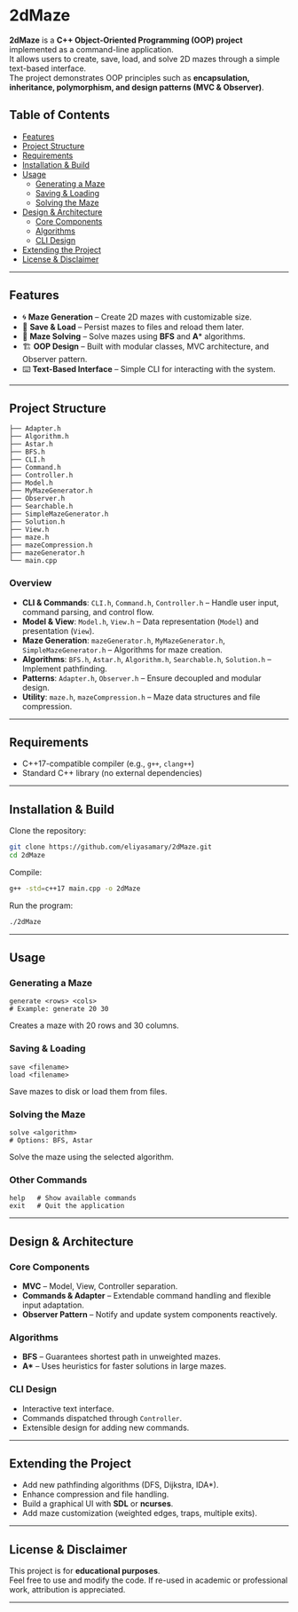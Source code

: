 # 2dMaze

**2dMaze** is a **C++ Object-Oriented Programming (OOP) project** implemented as a command-line application.  
It allows users to create, save, load, and solve 2D mazes through a simple text-based interface.  
The project demonstrates OOP principles such as **encapsulation, inheritance, polymorphism, and design patterns (MVC & Observer)**.

## Table of Contents

- [Features](#features)  
- [Project Structure](#project-structure)  
- [Requirements](#requirements)  
- [Installation & Build](#installation--build)  
- [Usage](#usage)  
  - [Generating a Maze](#generating-a-maze)  
  - [Saving & Loading](#saving--loading)  
  - [Solving the Maze](#solving-the-maze)  
- [Design & Architecture](#design--architecture)  
  - [Core Components](#core-components)  
  - [Algorithms](#algorithms)  
  - [CLI Design](#cli-design)  
- [Extending the Project](#extending-the-project)  
- [License & Disclaimer](#license--disclaimer)  

---

## Features

- 🌀 **Maze Generation** – Create 2D mazes with customizable size.  
- 💾 **Save & Load** – Persist mazes to files and reload them later.  
- 🧭 **Maze Solving** – Solve mazes using **BFS** and **A*** algorithms.  
- 🏗️ **OOP Design** – Built with modular classes, MVC architecture, and Observer pattern.  
- ⌨️ **Text-Based Interface** – Simple CLI for interacting with the system.  

---

## Project Structure

```
├── Adapter.h
├── Algorithm.h
├── Astar.h
├── BFS.h
├── CLI.h
├── Command.h
├── Controller.h
├── Model.h
├── MyMazeGenerator.h
├── Observer.h
├── Searchable.h
├── SimpleMazeGenerator.h
├── Solution.h
├── View.h
├── maze.h
├── mazeCompression.h
├── mazeGenerator.h
└── main.cpp
```

### Overview

- **CLI & Commands**: `CLI.h`, `Command.h`, `Controller.h` – Handle user input, command parsing, and control flow.  
- **Model & View**: `Model.h`, `View.h` – Data representation (`Model`) and presentation (`View`).  
- **Maze Generation**: `mazeGenerator.h`, `MyMazeGenerator.h`, `SimpleMazeGenerator.h` – Algorithms for maze creation.  
- **Algorithms**: `BFS.h`, `Astar.h`, `Algorithm.h`, `Searchable.h`, `Solution.h` – Implement pathfinding.  
- **Patterns**: `Adapter.h`, `Observer.h` – Ensure decoupled and modular design.  
- **Utility**: `maze.h`, `mazeCompression.h` – Maze data structures and file compression.  

---

## Requirements

- C++17-compatible compiler (e.g., `g++`, `clang++`)  
- Standard C++ library (no external dependencies)  

---

## Installation & Build

Clone the repository:

```bash
git clone https://github.com/eliyasamary/2dMaze.git
cd 2dMaze
```

Compile:

```bash
g++ -std=c++17 main.cpp -o 2dMaze
```

Run the program:

```bash
./2dMaze
```

---

## Usage

### Generating a Maze

```
generate <rows> <cols>
# Example: generate 20 30
```

Creates a maze with 20 rows and 30 columns.

### Saving & Loading

```
save <filename>
load <filename>
```

Save mazes to disk or load them from files.

### Solving the Maze

```
solve <algorithm>
# Options: BFS, Astar
```

Solve the maze using the selected algorithm.

### Other Commands

```
help   # Show available commands
exit   # Quit the application
```

---

## Design & Architecture

### Core Components

- **MVC** – Model, View, Controller separation.  
- **Commands & Adapter** – Extendable command handling and flexible input adaptation.  
- **Observer Pattern** – Notify and update system components reactively.  

### Algorithms

- **BFS** – Guarantees shortest path in unweighted mazes.  
- **A\*** – Uses heuristics for faster solutions in large mazes.  

### CLI Design

- Interactive text interface.  
- Commands dispatched through `Controller`.  
- Extensible design for adding new commands.  

---

## Extending the Project

- Add new pathfinding algorithms (DFS, Dijkstra, IDA\*).  
- Enhance compression and file handling.  
- Build a graphical UI with **SDL** or **ncurses**.  
- Add maze customization (weighted edges, traps, multiple exits).  

---

## License & Disclaimer

This project is for **educational purposes**.  
Feel free to use and modify the code. If re-used in academic or professional work, attribution is appreciated.

---
